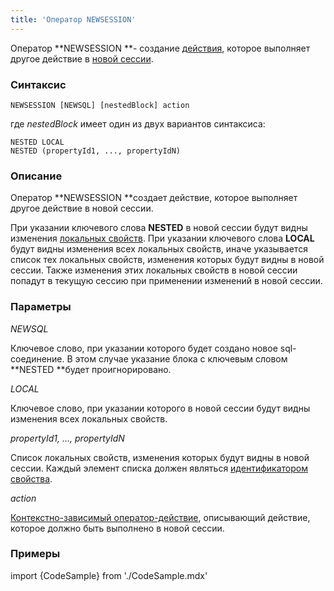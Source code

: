 ```yaml
---
title: 'Оператор NEWSESSION'
---
```


Оператор **NEWSESSION **- создание [действия](Действия.md), которое выполняет другое действие в [новой сессии](Создание_сессий_NEWSESSION_NESTEDSESSION.md).

### Синтаксис

    NEWSESSION [NEWSQL] [nestedBlock] action 

где *nestedBlock* имеет один из двух вариантов синтаксиса:

    NESTED LOCAL
    NESTED (propertyId1, ..., propertyIdN)

### Описание

Оператор **NEWSESSION **создает действие, которое выполняет другое действие в новой сессии.

При указании ключевого слова **NESTED** в новой сессии будут видны изменения [локальных свойств](Первичные_свойства_DATA.md#локальные-первичные-свойства). При указании ключевого слова **LOCAL** будут видны изменения всех локальных свойств, иначе указывается список тех локальных свойств, изменения которых будут видны в новой сессии. Также изменения этих локальных свойств в новой сессии попадут в текущую сессию при применении изменений в новой сессии.

### Параметры

*NEWSQL*

Ключевое слово, при указании которого будет создано новое sql-соединение. В этом случае указание блока с ключевым словом **NESTED **будет проигнорировано.

*LOCAL*

Ключевое слово, при указании которого в новой сессии будут видны изменения всех локальных свойств.

*propertyId1, ..., propertyIdN*

Список локальных свойств, изменения которых будут видны в новой сессии. Каждый элемент списка должен являться [идентификатором свойства](Идентификаторы.md#propertyid-broken).

*action* 

[Контекстно-зависимый оператор-действие](Операторы-действия.md#контекстно-зависимые-операторы), описывающий действие, которое должно быть выполнено в новой сессии.

### Примеры


import {CodeSample} from './CodeSample.mdx'

<CodeSample url="https://ru-documentation.lsfusion.org/sample?file=ActionSample&block=newsession"/>

  
